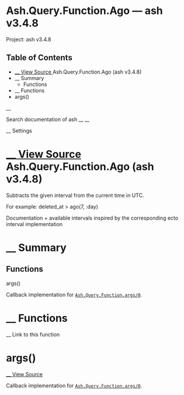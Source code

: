 # Ash.Query.Function.Ago — ash v3.4.8

Project: ash v3.4.8

## Table of Contents

- [ __ View Source ](external_link) Ash.Query.Function.Ago (ash v3.4.8)
- __ Summary
  - Functions
- __ Functions
- args()

__

Search documentation of ash __ __

__ Settings

#  [ __ View Source ](external_link) Ash.Query.Function.Ago (ash v3.4.8)

Subtracts the given interval from the current time in UTC.

For example: deleted_at > ago(7, :day)

Documentation + available intervals inspired by the corresponding ecto interval implementation

#  __ Summary

##  Functions

args()

Callback implementation for [`Ash.Query.Function.args/0`](external_link).

#  __ Functions

__ Link to this function

# args()

[ __ View Source ](external_link)

Callback implementation for [`Ash.Query.Function.args/0`](external_link).
